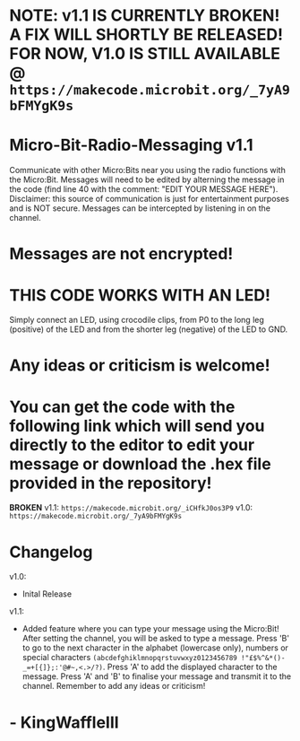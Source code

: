 # NOTE: v1.1 IS CURRENTLY BROKEN! A FIX WILL SHORTLY BE RELEASED! FOR NOW, V1.0 IS STILL AVAILABLE @ `https://makecode.microbit.org/_7yA9bFMYgK9s`

# Micro-Bit-Radio-Messaging v1.1
Communicate with other Micro:Bits near you using the radio functions with the Micro:Bit. Messages will need to be edited by alterning the message in the code (find line 40 with the comment: "EDIT YOUR MESSAGE HERE"). Disclaimer: this source of communication is just for entertainment purposes and is NOT secure. Messages can be intercepted by listening in on the channel. 
# Messages are not encrypted!

# THIS CODE WORKS WITH AN LED!
Simply connect an LED, using crocodile clips, from P0 to the long leg (positive) of the LED and from the shorter leg (negative) of the LED to GND.

# Any ideas or criticism is welcome!

# You can get the code with the following link which will send you directly to the editor to edit your message or download the .hex file provided in the repository!
**BROKEN** v1.1: `https://makecode.microbit.org/_iCHfkJ0os3P9`
v1.0: `https://makecode.microbit.org/_7yA9bFMYgK9s`


# Changelog

v1.0:
- Inital Release

v1.1:
- Added feature where you can type your message using the Micro:Bit! After setting the channel, you will be asked to type a message. Press 'B' to go to the next character in the alphabet (lowercase only), numbers or special characters  `(abcdefghiklmnopqrstuvwxyz0123456789 !"£$%^&*()-_=+[{]};:'@#~,<.>/?)`. Press 'A' to add the displayed character to the message. Press 'A' and 'B' to finalise your message and transmit it to the channel. Remember to add any ideas or criticism!

# - KingWaffleIII


